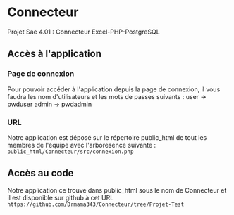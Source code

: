 # Connecteur
Projet Sae 4.01 : Connecteur Excel-PHP-PostgreSQL

## Accès à l'application
### Page de connexion
Pour pouvoir accéder à l'application depuis la page de connexion, il vous faudra les nom d'utilisateurs et les mots de passes suivants : 
user -> pwduser
admin -> pwdadmin
### URL
Notre application est déposé sur le répertoire public_html de tout les membres de l'équipe avec l'arboresence suivante : 
```public_html/Connecteur/src/connexion.php```
## Accès au code
Notre application ce trouve dans public_html sous le nom de Connecteur et il est disponible sur github à cet URL ```https://github.com/Drmama343/Connecteur/tree/Projet-Test``` 
